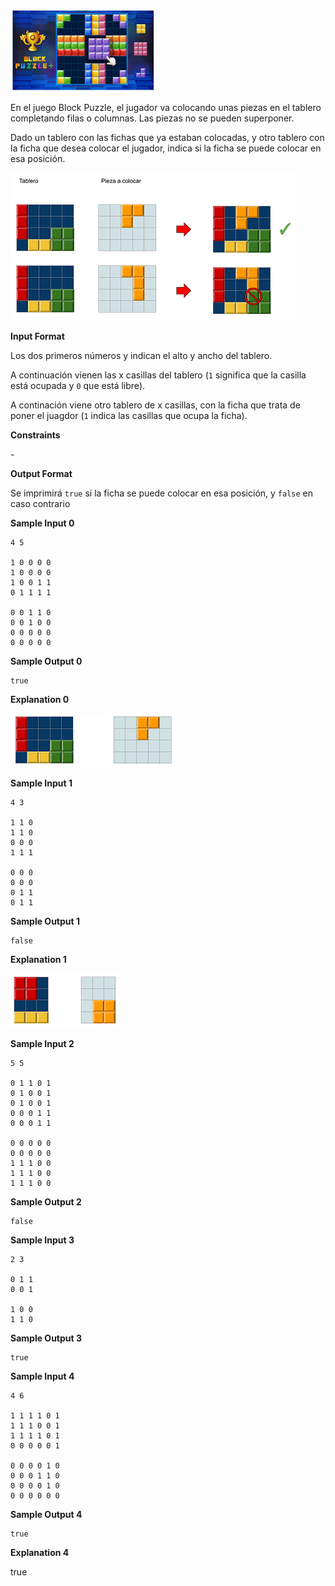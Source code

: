 ![image](1613466953-600b40fd49-bp.png)

En el juego Block Puzzle, el jugador va colocando unas piezas en el
tablero completando filas o columnas. Las piezas no se pueden
superponer.

Dado un tablero con las fichas que ya estaban colocadas, y otro tablero
con la ficha que desea colocar el jugador, indica si la ficha se puede
colocar en esa posición.

![image](1613467406-5443f7c755-blokpuzzle0.png)

**Input Format**

Los dos primeros números  y  indican el alto y ancho del tablero.

A continuación vienen las x casillas del tablero (`1` significa que la
casilla está ocupada y `0` que está libre).

A continación viene otro tablero de x casillas, con la ficha que trata
de poner el juagdor (`1` indica las casillas que ocupa la ficha).

**Constraints**

\-

**Output Format**

Se imprimirá `true` si la ficha se puede colocar en esa posición, y
`false` en caso contrario

**Sample Input 0**

    4 5
    
    1 0 0 0 0
    1 0 0 0 0
    1 0 0 1 1
    0 1 1 1 1
    
    0 0 1 1 0
    0 0 1 0 0
    0 0 0 0 0
    0 0 0 0 0

**Sample Output 0**

    true

**Explanation 0**

![image](1613466939-b5689eb242-blokpuzzle.png)

**Sample Input 1**

    4 3
    
    1 1 0
    1 1 0
    0 0 0
    1 1 1
    
    0 0 0
    0 0 0
    0 1 1
    0 1 1

**Sample Output 1**

    false

**Explanation 1**

![image](1613468138-31f2165a34-blokpuzzle2.png)

**Sample Input 2**

    5 5
    
    0 1 1 0 1
    0 1 0 0 1
    0 1 0 0 1
    0 0 0 1 1
    0 0 0 1 1
    
    0 0 0 0 0
    0 0 0 0 0
    1 1 1 0 0
    1 1 1 0 0
    1 1 1 0 0

**Sample Output 2**

    false

**Sample Input 3**

    2 3
    
    0 1 1
    0 0 1
    
    1 0 0
    1 1 0

**Sample Output 3**

    true

**Sample Input 4**

    4 6
    
    1 1 1 1 0 1
    1 1 1 0 0 1
    1 1 1 1 0 1
    0 0 0 0 0 1
    
    0 0 0 0 1 0
    0 0 0 1 1 0
    0 0 0 0 1 0
    0 0 0 0 0 0

**Sample Output 4**

    true

**Explanation 4**

true
